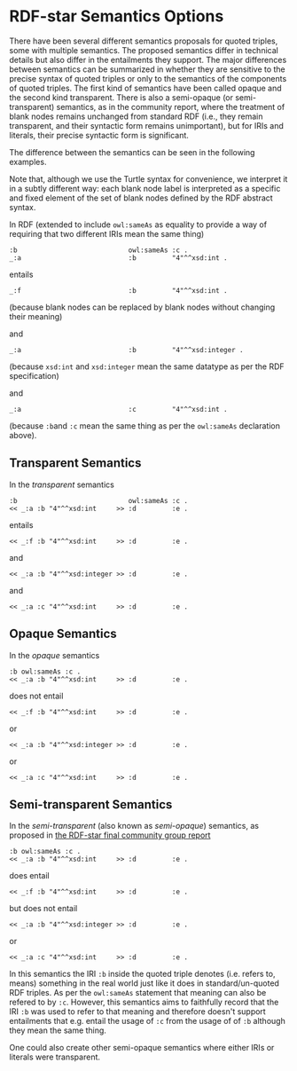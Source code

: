 # RDF-star Semantics Options

There have been several different semantics proposals for quoted triples, some with multiple semantics.  The proposed semantics differ in technical details but also differ in the entailments they support.  The major differences between semantics can be summarized in whether they are sensitive to the precise syntax of quoted triples or only to the semantics of the components of quoted triples.   The first kind of semantics have been called opaque and the second kind transparent.  There is also a semi-opaque (or semi-transparent) semantics, as in the community report, where the treatment of blank nodes remains unchanged from standard RDF (i.e., they remain transparent, and their syntactic form remains unimportant), but for IRIs and literals, their precise syntactic form is significant.

The difference between the semantics can be seen in the following examples.

Note that, although we use the Turtle syntax for convenience, we interpret it in a subtly different way: each blank node label is interpreted as a specific and fixed element of the set of blank nodes defined by the RDF abstract syntax.

In RDF (extended to include `owl:sameAs` as equality to provide a way of requiring that two different IRIs mean the same thing)
```
:b                            owl:sameAs :c .
_:a                           :b         "4"^^xsd:int .
```
entails
```
_:f                           :b         "4"^^xsd:int .
```
(because blank nodes can be replaced by blank nodes without changing their meaning)

and 
```
_:a                           :b         "4"^^xsd:integer .
```
(because `xsd:int` and `xsd:integer` mean the same datatype as per the RDF specification)

and 
```
_:a                           :c         "4"^^xsd:int .
```
(because `:b`and `:c` mean the same thing as per the `owl:sameAs` declaration above).


## Transparent Semantics

In the _transparent_ semantics
```
:b                            owl:sameAs :c .
<< _:a :b "4"^^xsd:int     >> :d         :e .
```
entails
```
<< _:f :b "4"^^xsd:int     >> :d         :e .
```
and 
```
<< _:a :b "4"^^xsd:integer >> :d         :e .
```
and
```
<< _:a :c "4"^^xsd:int     >> :d         :e .
```

## Opaque Semantics

In the _opaque_ semantics
```
:b owl:sameAs :c .
<< _:a :b "4"^^xsd:int     >> :d         :e .
```
does not entail
```
<< _:f :b "4"^^xsd:int     >> :d         :e .
```
or 
```
<< _:a :b "4"^^xsd:integer >> :d         :e .
```
or
```
<< _:a :c "4"^^xsd:int     >> :d         :e .
```

## Semi-transparent Semantics

In the _semi-transparent_ (also known as _semi-opaque_) semantics, as proposed in [the RDF-star final community group report](https://www.w3.org/2021/12/rdf-star.html)
```
:b owl:sameAs :c .
<< _:a :b "4"^^xsd:int     >> :d         :e .
```
does entail
```
<< _:f :b "4"^^xsd:int     >> :d         :e .
```
but does not entail
```
<< _:a :b "4"^^xsd:integer >> :d         :e .
```
or
```
<< _:a :c "4"^^xsd:int     >> :d         :e .
```

In this semantics the IRI `:b` inside the quoted triple denotes (i.e. refers to, means) something in the real world just like it does in standard/un-quoted RDF triples. As per the `owl:sameAs` statement that meaning can also be refered to by `:c`. However, this semantics aims to faithfully record that the IRI `:b` was used to refer to that meaning and therefore doesn't support entailments that e.g. entail the usage of `:c` from the usage of of `:b` although they mean the same thing.

One could also create other semi-opaque semantics where either IRIs or literals were transparent.

